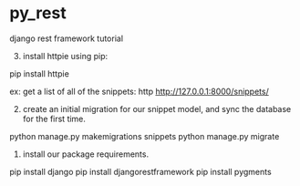 # py_rest
django rest framework tutorial

3) install httpie using pip:

pip install httpie

ex: get a list of all of the snippets:
http http://127.0.0.1:8000/snippets/


2) create an initial migration for our snippet model, and sync the database for the first time.

python manage.py makemigrations snippets
python manage.py migrate


1) install our package requirements.

pip install django
pip install djangorestframework
pip install pygments